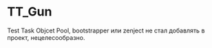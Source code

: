 # TT_Gun
Test Task 
Objcet Pool, bootstrapper или zenject не стал добавлять в проект, нецелесообразно.
